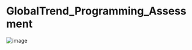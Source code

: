 # GlobalTrend_Programming_Assessment

![image](https://github.com/user-attachments/assets/2306516e-fac7-4228-94a3-2aace2a9bd36)
